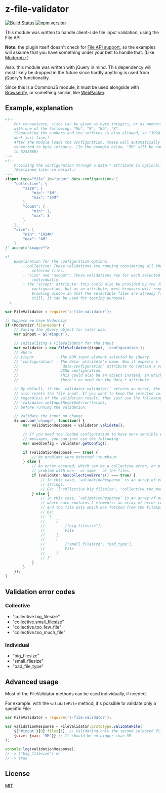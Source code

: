 # z-file-validator
[![Build Status](https://travis-ci.org/ZeeCoder/z-file-validator.svg?branch=master)](https://travis-ci.org/ZeeCoder/z-file-validator)
[![npm version](https://badge.fury.io/js/z-file-validator.svg)](http://badge.fury.io/js/z-file-validator)

This module was written to handle client-side file input validation, using the
File API.

**Note:** the plugin itself doesn't check for [File API support](http://caniuse.com/#feat=fileapi),
so the examples will assume that you have something under your belt to handle
that. (Like [Modernizr](http://modernizr.com).)

*Also:* this module was written with jQuery in mind. This dependency will most
likely be dropped in the future since hardly anything is used from jQuery's
functionality.

Since this is a CommonJS module, it must be used alongside with [Browserify](http://browserify.org/), or
something similar, like [WebPacker](http://webpack.github.io/).

## Example, explanation
```html
<!--
    For convenience, sizes can be given as byte integers, or as numbers suffixed
    with one of the following: "Mb", "M", "Kb", "K".
    (Separating the numbers and the suffixes is also allowed, so "1024 K" will
    work just fine.)
    After the module loads the configuration, these will automatically be
    converted to byte integers. (In the example below, "5M" will be converted
    to 5242880)
-->
<!--
    Providing the configuration through a data-* attribute is optional.
    (Explained later in detail.)
-->
<input type="file" id="input" data-configuration='{
    "collective": {
        "size": {
            "min": "1M",
            "max": "20M"
        },
        "count": {
            "min": 1,
            "max": 3
        }
    },
    "size": {
        "min": "1024K"
        "max": "4M"
    }
}' accept="image/*">

<!--
    Exmplanation for the configuration options:
        - collective: These validations are running considering all the
            selected files.
        - "size" and "accept": These validations run for each selected file
            individually.
        - the "accept" attribute: this could also be provided by the JSON
            configuration, but as an attribute, most browsers will render the
            browsing window so that the selectable files are already filtered.
            Still, it can be used for testing purposes.
-->
```

```js
var FileValidator = require('z-file-validator');

// Suppose we have Modernizr
if (Modernizr.filereader) {
    // Saving the jQuery object for later use.
    var $input = $('#input');

    // Initializing a FileValidator for the input
    var validator = new FileValidator($input, 'configuration');
    // Where
    // $input          - The DOM input element selected by jQuery.
    // 'configuration' - The data- attribute's name. Now it expects a
    //                   `data-configuration` attribute to contain a valid
    //                   JSON configuration.
    //                   This could also be an object instead, in which case
    //                   there's no need for the data-* attribute.

    // By default, if the `validator.validate()` returns an error, the validator
    // also resets the file input. If you want to keep the selected value
    // regardless of the validation result, then just use the following:
    // `validator.setInputResetOnError(false);`
    // before running the validation.

    // Validate the input on change
    $input.on('change', function() {
        var validationResponse = validator.validate();

        // If you need the loaded configuration to have more sensible error
        // messages, you can just use the following:
        var usedConfig = validator.getConfig();

        if (validationResponse === true) {
            // No problems were detected :thumbsup:
        } else {
            // An error occured, which can be a collective error, or a specific
            // problem with one - or some - of the files.
            if (validator.hasCollectiveErrors() === true) {
                // In this case, `validationResponse` is an array of error code
                // strings.
                // Ex: `["collective.big_filesize", "collective.too_much_file"]`
            } else {
                // In this case, `validationResponse` is an array of arrays,
                // where each contains 2 elements: an array of error codes,
                // and the file data which was fetched from the FileApi.
                // Ex:
                // `[
                //     [
                //         ["big_filesize"],
                //         File
                //     ],
                //     [
                //         ["small_filesize", "bad_type"],
                //         File
                //     ]
                // ]`
            }
        }
    });
}
```

## Validation error codes

### Collective
 - "collective.big_filesize"
 - "collective.small_filesize"
 - "collective.too_few_file"
 - "collective.too_much_file"

### Individual
 - "big_filesize"
 - "small_filesize"
 - "bad_file_type"

## Advanced usage

Most of the FileValidator methods can be used individually, if needed.

For example: with the `validateFile` method, it's possible to validate only a
specific File:

```js
var FileValidator = require('z-file-validator');

var validationResponse = FileValidator.prototype.validateFile(
    $('#input')[0].files[1], // Validating only the second selected file
    {size: {max: '5M'}} // It should be no bigger than 5M
);

console.log(validationResponse);
// -> ["big_filesize"] or
// -> true
```

## License
[MIT](LICENSE)

